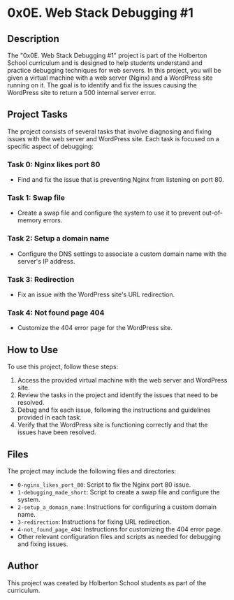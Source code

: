 # 0x0E. Web Stack Debugging #1

## Description
The "0x0E. Web Stack Debugging #1" project is part of the Holberton School curriculum and is designed to help students understand and practice debugging techniques for web servers. In this project, you will be given a virtual machine with a web server (Nginx) and a WordPress site running on it. The goal is to identify and fix the issues causing the WordPress site to return a 500 internal server error.

## Project Tasks
The project consists of several tasks that involve diagnosing and fixing issues with the web server and WordPress site. Each task is focused on a specific aspect of debugging:

### Task 0: Nginx likes port 80
- Find and fix the issue that is preventing Nginx from listening on port 80.

### Task 1: Swap file
- Create a swap file and configure the system to use it to prevent out-of-memory errors.

### Task 2: Setup a domain name
- Configure the DNS settings to associate a custom domain name with the server's IP address.

### Task 3: Redirection
- Fix an issue with the WordPress site's URL redirection.

### Task 4: Not found page 404
- Customize the 404 error page for the WordPress site.

## How to Use
To use this project, follow these steps:

1. Access the provided virtual machine with the web server and WordPress site.
2. Review the tasks in the project and identify the issues that need to be resolved.
3. Debug and fix each issue, following the instructions and guidelines provided in each task.
4. Verify that the WordPress site is functioning correctly and that the issues have been resolved.

## Files
The project may include the following files and directories:

- `0-nginx_likes_port_80`: Script to fix the Nginx port 80 issue.
- `1-debugging_made_short`: Script to create a swap file and configure the system.
- `2-setup_a_domain_name`: Instructions for configuring a custom domain name.
- `3-redirection`: Instructions for fixing URL redirection.
- `4-not_found_page_404`: Instructions for customizing the 404 error page.
- Other relevant configuration files and scripts as needed for debugging and fixing issues.

## Author
This project was created by Holberton School students as part of the curriculum.
